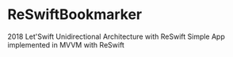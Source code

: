 # ReSwiftBookmarker
2018 Let'Swift Unidirectional Architecture with ReSwift
Simple App implemented in MVVM with ReSwift

